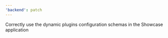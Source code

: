 ```yaml
---
'backend': patch
---
```


Correctly use the dynamic plugins configuration schemas in the Showcase application

